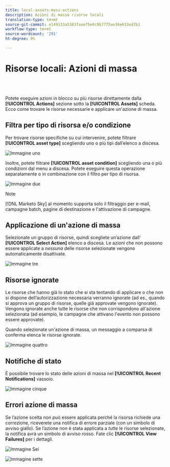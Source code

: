 ```yaml
---
title: local-assets-mass-actions
description: Azioni di massa risorse locali
translation-type: tm+mt
source-git-commit: e149133a5383faaef5e9c9b7775ae36e633ed7b1
workflow-type: tm+mt
source-wordcount: '291'
ht-degree: 0%

---
```



# Risorse locali: Azioni di massa

<br> 

Potete eseguire azioni in blocco su più risorse direttamente dalla **[!UICONTROL Actions]** sezione sotto la **[!UICONTROL Assets]** scheda. Ecco come trovare le risorse necessarie e applicare un&#39;azione di massa.

## Filtra per tipo di risorsa e/o condizione

Per trovare risorse specifiche su cui intervenire, potete filtrare **[!UICONTROL asset type]** scegliendo uno o più tipi dall’elenco a discesa.

![Immagine uno](/help/sky/assets/programs/local-assets-mass-actions/local-assets-mass-actions-1.png)

Inoltre, potete filtrare **[!UICONTROL asset condition]** scegliendo una o più condizioni dal menu a discesa. Potete eseguire questa operazione separatamente o in combinazione con il filtro per tipo di risorsa.

![Immagine due](/help/sky/assets/programs/local-assets-mass-actions/local-assets-mass-actions-2.png)

>[!NOTE]
>
>[!DNL Marketo Sky] al momento supporta solo il filtraggio per e-mail, campagne batch, pagine di destinazione e l&#39;attivazione di campagne.

## Applicazione di un&#39;azione di massa

Selezionate un gruppo di risorse, quindi scegliete un’azione dall’ **[!UICONTROL Select Action]** elenco a discesa. Le azioni che non possono essere applicate a _nessuna_ delle risorse selezionate vengono automaticamente disattivate.

![Immagine tre](/help/sky/assets/programs/local-assets-mass-actions/local-assets-mass-actions-3.png)

## Risorse ignorate

Le risorse che hanno già lo stato che si sta tentando di applicare o che non si dispone dell’autorizzazione necessaria verranno ignorate (ad es., quando si approva un gruppo di risorse, quelle già approvate vengono ignorate). Vengono ignorate anche tutte le risorse che non corrispondono all&#39;azione selezionata (ad esempio, le campagne che attivano l&#39;evento non possono essere approvate).

Quando selezionate un&#39;azione di massa, un messaggio a comparsa di conferma elenca le risorse ignorate.

![Immagine quattro](/help/sky/assets/programs/local-assets-mass-actions/local-assets-mass-actions-4.png)

## Notifiche di stato

È possibile trovare lo stato delle azioni di massa nel **[!UICONTROL Recent Notifications]** vassoio.

![Immagine cinque](/help/sky/assets/programs/local-assets-mass-actions/local-assets-mass-actions-5.png)

## Errori azione di massa

Se l’azione scelta non può essere applicata perché la risorsa richiede una correzione, riceverete una notifica di errore parziale (con un simbolo di avviso giallo). Se l’azione non è stata applicata a _tutte_ le risorse selezionate, la notifica avrà un simbolo di avviso rosso. Fate clic **[!UICONTROL View Failures]** per i dettagli.

![Immagine Sei](/help/sky/assets/programs/local-assets-mass-actions/local-assets-mass-actions-6.png)

![Immagine sette](/help/sky/assets/programs/local-assets-mass-actions/local-assets-mass-actions-7.png)
